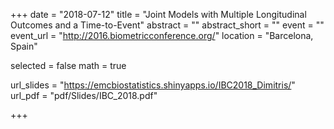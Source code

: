 +++
date = "2018-07-12"
title = "Joint Models with Multiple Longitudinal Outcomes and a Time-to-Event"
abstract = ""
abstract_short = ""
event = ""
event_url = "http://2016.biometricconference.org/"
location = "Barcelona, Spain"

selected = false
math = true

url_slides = "https://emcbiostatistics.shinyapps.io/IBC2018_Dimitris/"
url_pdf = "pdf/Slides/IBC_2018.pdf"

+++
